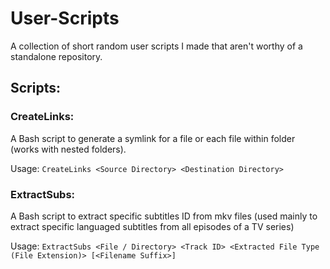 # User-Scripts
A collection of short random user scripts I made that aren't worthy of a standalone repository.
## Scripts:
### CreateLinks:
A Bash script to generate a symlink for a file or each file within folder (works with nested folders).

Usage: ```CreateLinks <Source Directory> <Destination Directory>```

### ExtractSubs:
A Bash script to extract specific subtitles ID from mkv files (used mainly to extract specific languaged subtitles from all episodes of a TV series) 

  Usage: ```ExtractSubs <File / Directory> <Track ID> <Extracted File Type (File Extension)> [<Filename Suffix>]```
